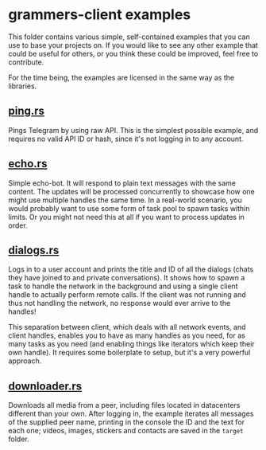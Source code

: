 # grammers-client examples

This folder contains various simple, self-contained examples that you can use to base your
projects on. If you would like to see any other example that could be useful for others, or
you think these could be improved, feel free to contribute.

For the time being, the examples are licensed in the same way as the libraries.

## [ping.rs]

Pings Telegram by using raw API. This is the simplest possible example, and requires no valid
API ID or hash, since it's not logging in to any account.

## [echo.rs]

Simple echo-bot. It will respond to plain text messages with the same content. The updates will
be processed concurrently to showcase how one might use multiple handles the same time. In a
real-world scenario, you would probably want to use some form of task pool to spawn tasks within
limits. Or you might not need this at all if you want to process updates in order.

## [dialogs.rs]

Logs in to a user account and prints the title and ID of all the dialogs (chats they have joined
to and private conversations). It shows how to spawn a task to handle the network in the
background and using a single client handle to actually perform remote calls. If the client was
not running and thus not handling the network, no response would ever arrive to the handles!

This separation between client, which deals with all network events, and client handles, enables
you to have as many handles as you need, for as many tasks as you need (and enabling things like
iterators which keep their own handle). It requires some boilerplate to setup, but it's a very
powerful approach.

## [downloader.rs]

Downloads all media from a peer, including files located in datacenters different than your own. 
After logging in, the example iterates all messages of the supplied peer name, printing in the console 
the ID and the text for each one; videos, images, stickers and contacts are saved in the `target` folder. 

[ping.rs]: ping.rs
[echo.rs]: echo.rs
[dialogs.rs]: dialogs.rs
[downloader.rs]: downloader.rs
